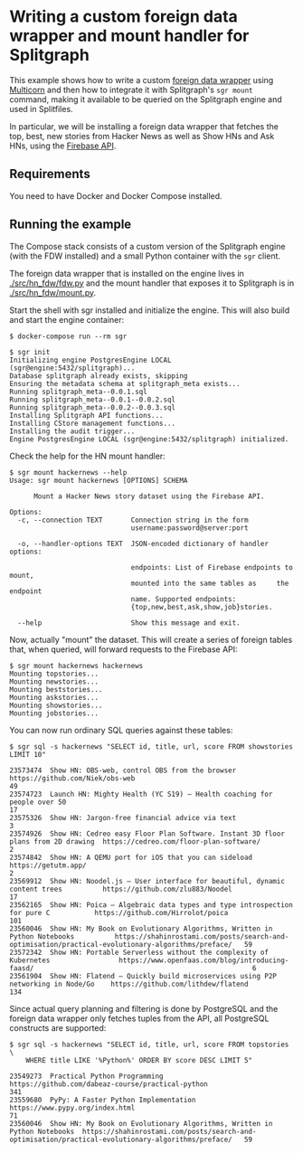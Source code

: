 # Writing a custom foreign data wrapper and mount handler for Splitgraph

This example shows how to write a custom [foreign data wrapper](https://www.splitgraph.com/docs/ingesting-data/foreign-data-wrappers/introduction)
using [Multicorn](https://github.com/Segfault-Inc/Multicorn) and then how to
integrate it with Splitgraph's `sgr mount` command, making it available to be queried
on the Splitgraph engine and used in Splitfiles.

In particular, we will be installing a foreign data wrapper that fetches the top, best, new
stories from Hacker News as well as Show HNs and Ask HNs, using the [Firebase API](https://github.com/HackerNews/API).

## Requirements

You need to have Docker and Docker Compose installed.

## Running the example

The Compose stack consists of a custom version of the Splitgraph engine (with the FDW installed)
and a small Python container with the `sgr` client.

The foreign data wrapper that is installed on the engine lives in [./src/hn_fdw/fdw.py](./src/hn_fdw/fdw.py)
and the mount handler that exposes it to Splitgraph is in [./src/hn_fdw/mount.py](./src/hn_fdw/mount.py).

Start the shell with sgr installed and initialize the engine. This will also build and start the
engine container:

```
$ docker-compose run --rm sgr

$ sgr init
Initializing engine PostgresEngine LOCAL (sgr@engine:5432/splitgraph)...
Database splitgraph already exists, skipping
Ensuring the metadata schema at splitgraph_meta exists...
Running splitgraph_meta--0.0.1.sql
Running splitgraph_meta--0.0.1--0.0.2.sql
Running splitgraph_meta--0.0.2--0.0.3.sql
Installing Splitgraph API functions...
Installing CStore management functions...
Installing the audit trigger...
Engine PostgresEngine LOCAL (sgr@engine:5432/splitgraph) initialized.
```

Check the help for the HN mount handler:

```
$ sgr mount hackernews --help
Usage: sgr mount hackernews [OPTIONS] SCHEMA

      Mount a Hacker News story dataset using the Firebase API.

Options:
  -c, --connection TEXT       Connection string in the form
                              username:password@server:port

  -o, --handler-options TEXT  JSON-encoded dictionary of handler options:
                              
                              endpoints: List of Firebase endpoints to mount,
                              mounted into the same tables as     the endpoint
                              name. Supported endpoints:
                              {top,new,best,ask,show,job}stories.

  --help                      Show this message and exit.
```

Now, actually "mount" the dataset. This will create a series of foreign tables that, when queried,
will forward requests to the Firebase API:

```
$ sgr mount hackernews hackernews
Mounting topstories...
Mounting newstories...
Mounting beststories...
Mounting askstories...
Mounting showstories...
Mounting jobstories...
```

You can now run ordinary SQL queries against these tables:

```
$ sgr sql -s hackernews "SELECT id, title, url, score FROM showstories LIMIT 10"

23573474  Show HN: OBS-web, control OBS from the browser                                    https://github.com/Niek/obs-web                                                                      49
23574723  Launch HN: Mighty Health (YC S19) – Health coaching for people over 50                                                                                                                 17
23575326  Show HN: Jargon-free financial advice via text                                                                                                                                          3
23574926  Show HN: Cedreo easy Floor Plan Software. Instant 3D floor plans from 2D drawing  https://cedreo.com/floor-plan-software/                                                               2
23574842  Show HN: A QEMU port for iOS that you can sideload                                https://getutm.app/                                                                                   2
23569912  Show HN: Noodel.js – User interface for beautiful, dynamic content trees          https://github.com/zlu883/Noodel                                                                     17
23562165  Show HN: Poica – Algebraic data types and type introspection for pure C           https://github.com/Hirrolot/poica                                                                   101
23560046  Show HN: My Book on Evolutionary Algorithms, Written in Python Notebooks          https://shahinrostami.com/posts/search-and-optimisation/practical-evolutionary-algorithms/preface/   59
23572342  Show HN: Portable Serverless without the complexity of Kubernetes                 https://www.openfaas.com/blog/introducing-faasd/                                                      6
23561904  Show HN: Flatend – Quickly build microservices using P2P networking in Node/Go    https://github.com/lithdew/flatend                                                                  134
```

Since actual query planning and filtering is done by PostgreSQL and the foreign data wrapper only
fetches tuples from the API, all PostgreSQL constructs are supported:

```
$ sgr sql -s hackernews "SELECT id, title, url, score FROM topstories \
    WHERE title LIKE '%Python%' ORDER BY score DESC LIMIT 5"

23549273  Practical Python Programming                                              https://github.com/dabeaz-course/practical-python                                                   341
23559680  PyPy: A Faster Python Implementation                                      https://www.pypy.org/index.html                                                                      71
23560046  Show HN: My Book on Evolutionary Algorithms, Written in Python Notebooks  https://shahinrostami.com/posts/search-and-optimisation/practical-evolutionary-algorithms/preface/   59
```
